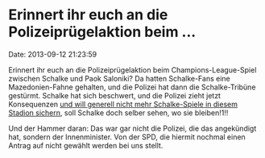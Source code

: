Erinnert ihr euch an die Polizeiprügelaktion beim \...
======================================================

Date: 2013-09-12 21:23:59

Erinnert ihr euch an die Polizeiprügelaktion beim Champions-League-Spiel
zwischen Schalke und Paok Saloniki? Da hatten Schalke-Fans eine
Mazedonien-Fahne gehalten, und die Polizei hat dann die Schalke-Tribüne
gestürmt. Schalke hat sich beschwert, und die Polizei zieht jetzt
Konsequenzen [und will generell nicht mehr Schalke-Spiele in diesem
Stadion sichern](http://spiegel.de/article.do?id=921885), soll Schalke
doch selber sehen, wo sie bleiben!1!!

Und der Hammer daran: Das war gar nicht die Polizei, die das angekündigt
hat, sondern der Innenminister. Von der SPD, die hiermit nochmal einen
Antrag auf nicht gewählt werden bei uns stellt.
